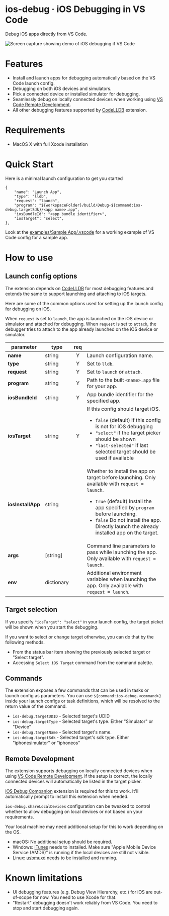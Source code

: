 # ios-debug · iOS Debugging in VS Code

Debug iOS apps directly from VS Code.

![Screen capture showing demo of iOS debugging if VS Code](./images/screencast.gif)


# Features
- Install and launch apps for debugging automatically based on the VS Code launch config.
- Debugging on both iOS devices and simulators.
- Pick a connected device or installed simulator for debugging.
- Seamlessly debug on locally connected devices when working using [VS Code Remote Development](https://code.visualstudio.com/docs/remote/remote-overview).
- All other debugging features supported by [CodeLLDB](https://marketplace.visualstudio.com/items?itemName=vadimcn.vscode-lldb) extension.


# Requirements
- MacOS X with full Xcode installation


# Quick Start
Here is a minimal launch configuration to get you started
```
{
    "name": "Launch App",
    "type": "lldb",
    "request": "launch",
    "program": "${workspaceFolder}/build/Debug-${command:ios-debug.targetSdk}/<app name>.app",
    "iosBundleId": "<app bundle identifier>",
    "iosTarget": "select",
},
```

Look at the [examples/Sample App/.vscode](./examples/Sample%20App/.vscode) for a working example of VS Code config for a sample app.


# How to use
## Launch config options
The extension depends on [CodeLLDB](https://marketplace.visualstudio.com/items?itemName=vadimcn.vscode-lldb) for most debugging features and extends the same to support launching and attaching to iOS targets.

Here are some of the common options used for setting up the launch config for debugging on iOS.

When `request` is set to `launch`, the app is launched on the iOS device or simulator and attached for debugging. When `request` is set to `attach`, the debugger tries to attach to the app already launched on the iOS device or simulator.

|parameter          |type|req |         |
|-------------------|----|:--:|---------|
|**name**           |string|Y| Launch configuration name.
|**type**           |string|Y| Set to `lldb`.
|**request**        |string|Y| Set to `launch` or `attach`.
|**program**        |string|Y| Path to the built `<name>.app` file for your app.
|**iosBundleId**    |string|Y| App bundle identifier for the specified app.
|**iosTarget**      |string|Y| If this config should target iOS.<ul><li>`false` (default) if this config is not for iOS debugging</li><li>`"select"` if the target picker should be shown</li><li>`"last-selected"` if last selected target should be used if available</li></ul>
|**iosInstallApp**  |string| | Whether to install the app on target before launching. Only available with `request = launch`. <ul><li>`true` (default) Install the app specified by `program` before launching.</li><li>`false` Do not install the app. Directly launch the already installed app on the target.</li></ul>
|**args**           |[string]| | Command line parameters to pass while launching the app. Only available with `request = launch`.
|**env**            |dictionary| | Additional environment variables when launching the app. Only available with `request = launch`.


## Target selection
If you specify `"iosTarget": "select"` in your launch config, the target picket will be shown when you start the debugging.

If you want to select or change target otherwise, you can do that by the following methods.

- From the status bar item showing the previously selected target or "Select target".
- Accessing `Select iOS Target` command from the command palette.

## Commands
The extension exposes a few commands that can be used in tasks or launch config as parameters. You can use `${command:ios-debug.<command>}` inside your launch configs or task definitions, which will be resolved to the return value of the command.

- `ios-debug.targetUDID` -  Selected target's UDID
- `ios-debug.targetType` - Selected target's type. Either "Simulator" or "Device"
- `ios-debug.targetName` - Selected target's name.
- `ios-debug.targetSdk` - Selected target's sdk type. Either "iphonesimulator" or "iphoneos"

## Remote Development
The extension supports debugging on locally connected devices when using [VS Code Remote Development](https://code.visualstudio.com/docs/remote/remote-overview). If the setup is correct, the locally connected devices will automatically be listed in the target picker.

[iOS Debug Companion](https://marketplace.visualstudio.com/items?itemName=nisargjhaveri.ios-debug-companion) extension is required for this to work. It'll automatically prompt to install this extension when needed.

`ios-debug.shareLocalDevices` configuration can be tweaked to control whether to allow debugging on local devices or not based on your requirements.

Your local machine may need additional setup for this to work depending on the OS.
- macOS: No additional setup should be required.
- Windows: [iTunes](https://www.apple.com/in/itunes/) needs to installed. Make sure "Apple Mobile Device Service (AMDS)" is running if the local devices are still not visible.
- Linux: [usbmuxd](https://github.com/libimobiledevice/usbmuxd) needs to be installed and running.


# Known limitations
- UI debugging features (e.g. Debug View Hierarchy, etc.) for iOS are out-of-scope for now. You need to use Xcode for that.
- "Restart" debugging doesn't work reliably from VS Code. You need to stop and start debugging again.
